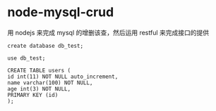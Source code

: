 # node-mysql-crud
用 nodejs 来完成 mysql 的增删该查，然后运用 restful 来完成接口的提供
```
create database db_test;

use db_test;

CREATE TABLE users (
id int(11) NOT NULL auto_increment,
name varchar(100) NOT NULL,
age int(3) NOT NULL,
PRIMARY KEY (id)
);
```
